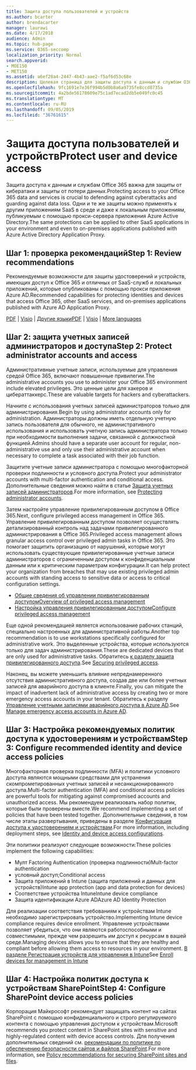 ```yaml
---
title: Защита доступа пользователей и устройств
ms.author: bcarter
author: brendacarter
manager: laurawi
ms.date: 4/17/2018
audience: Admin
ms.topic: hub-page
ms.service: O365-seccomp
localization_priority: Normal
search.appverid:
- MOE150
- MET150
ms.assetid: a6ef28a4-2447-4b43-aae2-f5af6d53c68e
description: Целевая страница для защиты доступа к данным и службам O365
ms.openlocfilehash: 9fc1691e7e36f994b5d0b8a6a9735fe8ccd8735a
ms.sourcegitcommit: 4a2bde56178609e75c1ad7ecad2db5e049fc0c45
ms.translationtype: MT
ms.contentlocale: ru-RU
ms.lasthandoff: 09/05/2019
ms.locfileid: "36761615"
---
```

# <a name="protect-user-and-device-access"></a><span data-ttu-id="bbbdc-103">Защита доступа пользователей и устройств</span><span class="sxs-lookup"><span data-stu-id="bbbdc-103">Protect user and device access</span></span>

<span data-ttu-id="bbbdc-104">Защита доступа к данным и службам Office 365 важна для защиты от кибератаки и защиты от потери данных.</span><span class="sxs-lookup"><span data-stu-id="bbbdc-104">Protecting access to your Office 365 data and services is crucial to defending against cyberattacks and guarding against data loss.</span></span> <span data-ttu-id="bbbdc-105">Одни и те же защиты можно применять к другим приложениям SaaS в среде и даже к локальным приложениям, публикуемым с помощью прокси-сервера приложения Azure Active Directory.</span><span class="sxs-lookup"><span data-stu-id="bbbdc-105">The same protections can be applied to other SaaS applications in your environment and even to on-premises applications published with Azure Active Directory Application Proxy.</span></span>
  
## <a name="step-1-review-recommendations"></a><span data-ttu-id="bbbdc-106">Шаг 1: проверка рекомендаций</span><span class="sxs-lookup"><span data-stu-id="bbbdc-106">Step 1: Review recommendations</span></span>

<span data-ttu-id="bbbdc-107">Рекомендуемые возможности для защиты удостоверений и устройств, имеющих доступ к Office 365 и отличных от SaaS-служб и локальных приложений, которые опубликованы с помощью прокси приложения Azure AD.</span><span class="sxs-lookup"><span data-stu-id="bbbdc-107">Recommended capabilities for protecting identities and devices that access Office 365, other SaaS services, and on-premises applications published with Azure AD Application Proxy.</span></span>
  
<span data-ttu-id="bbbdc-108">[PDF](https://go.microsoft.com/fwlink/p/?linkid=841656) | [Visio](https://go.microsoft.com/fwlink/p/?linkid=841657) | [Другие языки](https://www.microsoft.com/download/details.aspx?id=55032)</span><span class="sxs-lookup"><span data-stu-id="bbbdc-108">[PDF](https://go.microsoft.com/fwlink/p/?linkid=841656) | [Visio](https://go.microsoft.com/fwlink/p/?linkid=841657) | [More languages](https://www.microsoft.com/download/details.aspx?id=55032)</span></span>
  
## <a name="step-2-protect-administrator-accounts-and-access"></a><span data-ttu-id="bbbdc-109">Шаг 2: защита учетных записей администраторов и доступа</span><span class="sxs-lookup"><span data-stu-id="bbbdc-109">Step 2: Protect administrator accounts and access</span></span>
<span data-ttu-id="bbbdc-110">Административные учетные записи, используемые для управления средой Office 365, включают повышенные привилегии.</span><span class="sxs-lookup"><span data-stu-id="bbbdc-110">The administrative accounts you use to administer your Office 365 environment include elevated privileges.</span></span> <span data-ttu-id="bbbdc-111">Это ценные цели для хакеров и цибераттаккерс.</span><span class="sxs-lookup"><span data-stu-id="bbbdc-111">These are valuable targets for hackers and cyberattackers.</span></span> 

<span data-ttu-id="bbbdc-112">Начните с использования учетных записей администраторов только для администрирования.</span><span class="sxs-lookup"><span data-stu-id="bbbdc-112">Begin by using administrator accounts only for administration.</span></span> <span data-ttu-id="bbbdc-113">Администраторы должны иметь отдельную учетную запись пользователя для обычного, не административного использования и использовать учетную запись администратора только при необходимости выполнения задачи, связанной с должностной функцией.</span><span class="sxs-lookup"><span data-stu-id="bbbdc-113">Admins should have a separate user account for regular, non-administrative use and only use their administrative account when necessary to complete a task associated with their job function.</span></span>

<span data-ttu-id="bbbdc-114">Защитите учетные записи администратора с помощью многофакторной проверки подлинности и условного доступа.</span><span class="sxs-lookup"><span data-stu-id="bbbdc-114">Protect your administrator accounts with multi-factor authentication and conditional access.</span></span> <span data-ttu-id="bbbdc-115">Дополнительные сведения можно найти в статье [Защита учетных записей администраторов](https://docs.microsoft.com/microsoft-365/enterprise/identity-access-prerequisites#protecting-administrator-accounts).</span><span class="sxs-lookup"><span data-stu-id="bbbdc-115">For more information, see [Protecting administrator accounts](https://docs.microsoft.com/microsoft-365/enterprise/identity-access-prerequisites#protecting-administrator-accounts).</span></span> 

<span data-ttu-id="bbbdc-116">Затем настройте управление привилегированным доступом в Office 365.</span><span class="sxs-lookup"><span data-stu-id="bbbdc-116">Next, configure privileged access management in Office 365.</span></span> <span data-ttu-id="bbbdc-117">Управление привилегированным доступом позволяет осуществлять детализированный контроль над задачами привилегированного администрирования в Office 365.</span><span class="sxs-lookup"><span data-stu-id="bbbdc-117">Privileged access management allows granular access control over privileged admin tasks in Office 365.</span></span> <span data-ttu-id="bbbdc-118">Это помогает защитить организацию от нарушений, которые могут использовать существующие привилегированные учетные записи администраторов с ограниченным доступом к конфиденциальным данным или к критическим параметрам конфигурации.</span><span class="sxs-lookup"><span data-stu-id="bbbdc-118">It can help protect your organization from breaches that may use existing privileged admin accounts with standing access to sensitive data or access to critical configuration settings.</span></span>

- [<span data-ttu-id="bbbdc-119">Общие сведения об управлении привилегированным доступом</span><span class="sxs-lookup"><span data-stu-id="bbbdc-119">Overview of privileged access management</span></span>](privileged-access-management-overview.md)
- [<span data-ttu-id="bbbdc-120">Настройка управления привилегированным доступом</span><span class="sxs-lookup"><span data-stu-id="bbbdc-120">Configure privileged access management</span></span>](privileged-access-management-configuration.md)

<span data-ttu-id="bbbdc-121">Еще одной рекомендацией является использование рабочих станций, специально настроенных для административной работы.</span><span class="sxs-lookup"><span data-stu-id="bbbdc-121">Another top recommendation is to use workstations specifically configured for administrative work.</span></span> <span data-ttu-id="bbbdc-122">Это выделенные устройства, которые используются только для задач администрирования.</span><span class="sxs-lookup"><span data-stu-id="bbbdc-122">These are dedicated devices that are only used for administrative tasks.</span></span> <span data-ttu-id="bbbdc-123">Обратитесь [к разделу защита привилегированного доступа](https://docs.microsoft.com/windows-server/identity/securing-privileged-access/securing-privileged-access).</span><span class="sxs-lookup"><span data-stu-id="bbbdc-123">See [Securing privileged access](https://docs.microsoft.com/windows-server/identity/securing-privileged-access/securing-privileged-access).</span></span>

<span data-ttu-id="bbbdc-124">Наконец, вы можете уменьшить влияние непреднамеренного отсутствия административного доступа, создав две или более учетных записей для аварийного доступа в клиенте.</span><span class="sxs-lookup"><span data-stu-id="bbbdc-124">Finally, you can mitigate the impact of inadvertent lack of administrative access by creating two or more emergency access accounts in your tenant.</span></span> <span data-ttu-id="bbbdc-125">Обратитесь к разделу [Управление учетными записями аварийного доступа в Azure AD](https://docs.microsoft.com/azure/active-directory/users-groups-roles/directory-emergency-access).</span><span class="sxs-lookup"><span data-stu-id="bbbdc-125">See [Manage emergency access accounts in Azure AD](https://docs.microsoft.com/azure/active-directory/users-groups-roles/directory-emergency-access).</span></span> 

## <a name="step-3-configure-recommended-identity-and-device-access-policies"></a><span data-ttu-id="bbbdc-126">Шаг 3: Настройка рекомендуемых политик доступа к удостоверениям и устройствам</span><span class="sxs-lookup"><span data-stu-id="bbbdc-126">Step 3: Configure recommended identity and device access policies</span></span>
<span data-ttu-id="bbbdc-127">Многофакторная проверка подлинности (MFA) и политики условного доступа являются мощными средствами для устранения скомпрометированных учетных записей и несанкционированного доступа.</span><span class="sxs-lookup"><span data-stu-id="bbbdc-127">Multi-factor authentication (MFA) and conditional access policies are powerful tools for mitigating against compromised accounts and unauthorized access.</span></span> <span data-ttu-id="bbbdc-128">Мы рекомендуем реализовать набор политик, которые были проверены вместе.</span><span class="sxs-lookup"><span data-stu-id="bbbdc-128">We recommend implementing a set of policies that have been tested together.</span></span> <span data-ttu-id="bbbdc-129">Дополнительные сведения, в том числе этапы развертывания, приведены в разделе [Конфигурация доступа к удостоверениям и устройствам](https://docs.microsoft.com/microsoft-365/enterprise/microsoft-365-policies-configurations).</span><span class="sxs-lookup"><span data-stu-id="bbbdc-129">For more information, including deployment steps, see [Identity and device access configurations](https://docs.microsoft.com/microsoft-365/enterprise/microsoft-365-policies-configurations).</span></span>

 <span data-ttu-id="bbbdc-130">Эти политики реализуют следующие возможности:</span><span class="sxs-lookup"><span data-stu-id="bbbdc-130">These policies implement the following capabilities:</span></span>
- <span data-ttu-id="bbbdc-131">Мулт Factoring Authentication (проверка подлинности)</span><span class="sxs-lookup"><span data-stu-id="bbbdc-131">Mult-factor authentication</span></span>
- <span data-ttu-id="bbbdc-132">условный доступ;</span><span class="sxs-lookup"><span data-stu-id="bbbdc-132">Conditional access</span></span>
- <span data-ttu-id="bbbdc-133">Защита приложений в Intune (защита приложений и данных для устройств)</span><span class="sxs-lookup"><span data-stu-id="bbbdc-133">Intune app protection (app and data protection for devices)</span></span>
- <span data-ttu-id="bbbdc-134">Соответствие устройства Intune</span><span class="sxs-lookup"><span data-stu-id="bbbdc-134">Intune device compliance</span></span>
- <span data-ttu-id="bbbdc-135">Защита идентификации Azure AD</span><span class="sxs-lookup"><span data-stu-id="bbbdc-135">Azure AD Identity Protection</span></span>

<span data-ttu-id="bbbdc-136">Для реализации соответствия требованиям к устройствам Intune необходимо зарегистрировать устройство.</span><span class="sxs-lookup"><span data-stu-id="bbbdc-136">Implementing Intune device compliance requires device enrollment.</span></span> <span data-ttu-id="bbbdc-137">Управление устройствами позволяет убедиться, что они являются работоспособными и совместимыми, прежде чем разрешить им доступ к ресурсам в вашей среде.</span><span class="sxs-lookup"><span data-stu-id="bbbdc-137">Managing devices allows you to ensure that they are healthy and compliant before allowing them access to resources in your environment.</span></span> <span data-ttu-id="bbbdc-138">[В разделе Регистрация устройств для управления в Intune](https://docs.microsoft.com/intune-classic/deploy-use/enroll-devices-in-microsoft-intune)</span><span class="sxs-lookup"><span data-stu-id="bbbdc-138">See [Enroll devices for management in Intune](https://docs.microsoft.com/intune-classic/deploy-use/enroll-devices-in-microsoft-intune)</span></span>

## <a name="step-4-configure-sharepoint-device-access-policies"></a><span data-ttu-id="bbbdc-139">Шаг 4: Настройка политик доступа к устройствам SharePoint</span><span class="sxs-lookup"><span data-stu-id="bbbdc-139">Step 4: Configure SharePoint device access policies</span></span>

<span data-ttu-id="bbbdc-140">Корпорация Майкрософт рекомендует защищать контент на сайтах SharePoint с помощью конфиденциального и строго регулируемого контента с помощью управления доступом к устройствам.</span><span class="sxs-lookup"><span data-stu-id="bbbdc-140">Microsoft recommends you protect content in SharePoint sites with sensitive and highly-regulated content with device access controls.</span></span> <span data-ttu-id="bbbdc-141">Для получения дополнительных сведений см. [рекомендации по политике по обеспечению безопасности сайтов и файлов SharePoint](https://docs.microsoft.com/microsoft-365/enterprise/sharepoint-file-access-policies).</span><span class="sxs-lookup"><span data-stu-id="bbbdc-141">For more information, see [Policy recommendations for securing SharePoint sites and files](https://docs.microsoft.com/microsoft-365/enterprise/sharepoint-file-access-policies).</span></span>



    

